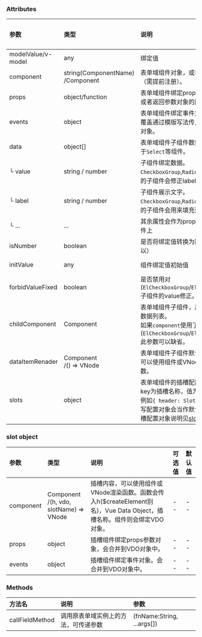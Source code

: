 ### Attributes

| 参数          | 类型   | 说明                                                                                    | 可选值 | 默认值 |
| :------------ | :----- | :-------------------------------------------------------------------------------------- | :----- | :----- |
| modelValue/v-model | any    | 绑定值                                                                                  | --     | --     |
| component        | string(ComponentName)<br/>/Component | 表单域组件对象，或者字符串名称（需提前注册）。                                                                                                                     | --     | --     |
| props            | object/function                      | 表单域组件绑定props参数对象，或者返回参数对象的函数。                                                                                                              | --     | --     |
| events           | object                               | 表单域组件绑定事件对象。和合并覆盖通过模版写法传入组件的事件对象。                                                                                                 | --     | --     |
| data             | object[]                             | 表单域组件子组件数据列表。适用于`Select`等组件。                                                                                                                   | --     | --     |
| └ value          | string / number                      | 子组件绑定数据。`CheckboxGroup`,`RadioGroup`组件中的子组件会修正label为value值。                                                                                   | --     | --     |
| └ label          | string / number                      | 子组件展示文字。`CheckboxGroup`,`RadioGroup`组件中的子组件会用来填充到插槽中。                                                                                     | --     | --     |
| └ ...            | ...                                  | 其余属性会作为props绑定到子组件上                                                                                                                                  | --     | --     |
| isNumber         | boolean                              | 是否将绑定值转换为数字（如果可以）                                                                                                                                 | --     | --     |
| initValue        | any                                  | 组件绑定值初始值                                                                                                                                                   | --     | --     |
| forbidValueFixed | boolean                              | 是否禁用对(`ElCheckboxGroup`/`ElRadioGroup`)子组件的value修正。                                                                                                    | --     | --     |
| childComponent   | Component | 表单域组件子组件，用于生成`data`数据列表。<br/>如果`component`使用了(`ElCheckboxGroup`/`ElRadioGroup`), 此参数可以缺省。                                           | --     | --     |
| dataItemRenader  | Component<br/>/() => VNode           | 表单域组件子组件默认插槽内容，可以使用组件或VNode渲染函数。                                                                                                        | --     | --     |
| slots            | object                               | 表单域组件的插槽配置对象。对象key为插槽名称，值为配置对象，例如`{ header: Slot }`。如果直接写配置对象会当作默认插处理。插槽配置对象说明见[slot](#slot-object) | --     | --     |


### slot object

| 参数      | 类型                                       | 说明                                                                                                                     | 可选值 | 默认值 |
| :-------- | :----------------------------------------- | :----------------------------------------------------------------------------------------------------------------------- | :----- | :----- |
| component | Component<br/>/(h, vdo, slotName) => VNode | 插槽内容，可以使用组件或VNode渲染函数。函数会传入h($createElement别名)，Vue Data Object，插槽名称。组件则会绑定VDO对象。 | --     | --     |
| props     | object                                     | 插槽组件绑定props参数对象，会合并到VDO对象中。                                                                           | --     | --     |
| events    | object                                     | 插槽组件绑定事件对象。会合并到VDO对象中。                                                                                | --     | --     |
### Methods

| 方法名          | 说明                                 | 参数                       |
| :-------------- | :----------------------------------- | :------------------------- |
| callFieldMethod | 调用原表单域实例上的方法，可传递参数 | (fnName:String, ...args[]) |



